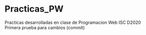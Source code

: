# Practicas_PW
Practicas desarrolladas en clase de Programacion Web  ISC D2020  
Primera prueba para cambios (commit)
